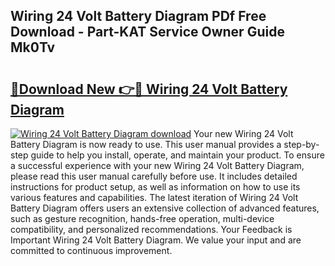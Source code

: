 ## Wiring 24 Volt Battery Diagram PDf Free Download - Part-KAT Service Owner Guide Mk0Tv

# <h2><a href="http://dft4w4.blite.top/?on=Wiring+24+Volt+Battery+Diagram">🔗Download New 👉🔴 Wiring 24 Volt Battery Diagram</a></h2>

[![Wiring 24 Volt Battery Diagram download](https://i.imgur.com/lujVjoI.png)](http://dft4w4.blite.top/?on=Wiring+24+Volt+Battery+Diagram)
Your new Wiring 24 Volt Battery Diagram is now ready to use. This user manual provides a step-by-step guide to help you install, operate, and maintain your product. To ensure a successful experience with your new Wiring 24 Volt Battery Diagram, please read this user manual carefully before use. It includes detailed instructions for product setup, as well as information on how to use its various features and capabilities. The latest iteration of Wiring 24 Volt Battery Diagram offers users an extensive collection of advanced features, such as gesture recognition, hands-free operation, multi-device compatibility, and personalized recommendations. Your Feedback is Important Wiring 24 Volt Battery Diagram. We value your input and are committed to continuous improvement.
